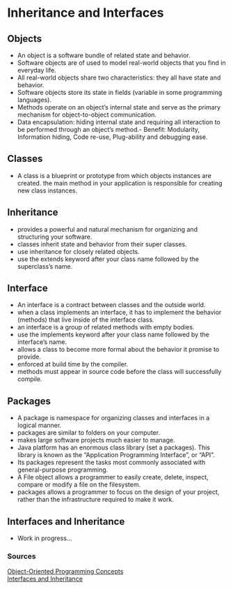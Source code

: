 # Inheritance and Interfaces


## Objects

- An object is a software bundle of related state and behavior.
- Software objects are of used to model real-world objects that you find in everyday life.
- All real-world objects share two characteristics: they all have state and behavior.
- Software objects store its state in fields (variable in some programming languages).
- Methods operate on an object’s internal state and serve as the primary mechanism for object-to-object communication.
- Data encapsulation: hiding internal state and requiring all interaction to be performed through an object’s method.- Benefit: Modularity, Information hiding, Code re-use, Plug-ability and debugging ease.

## Classes

- A class is a blueprint or prototype from which objects instances are created.
the main method in your application is responsible for creating new class instances.

## Inheritance

- provides a powerful and natural mechanism for organizing and structuring your software.
- classes inherit state and behavior from their super classes.
- use inheritance for closely related objects.
- use the extends keyword after your class name followed by the superclass’s name.

## Interface

- An interface is a contract between classes and the outside world.
- when a class implements an interface, it has to implement the behavior (methods) that live inside of the interface class.
- an interface is a group of related methods with empty bodies.
- use the implements keyword after your class name followed by the interface’s name.
- allows a class to become more formal about the behavior it promise to provide.
- enforced at build time by the compiler.
- methods must appear in source code before the class will successfully compile.

## Packages

- A package is namespace for organizing classes and interfaces in a logical manner.
- packages are similar to folders on your computer.
- makes large software projects much easier to manage.
- Java platform has an enormous class library (set a packages). This library is known as the “Application Programming Interface”, or “API”.
- Its packages represent the tasks most commonly associated with general-purpose programming.
- A File object allows a programmer to easily create, delete, inspect, compare or modify a file on the filesystem.
- packages allows a programmer to focus on the design of your project, rather than the infrastructure required to make it work.

## Interfaces and Inheritance

- Work in progress...

### Sources

[Object-Oriented Programming Concepts](https://docs.oracle.com/javase/tutorial/java/concepts/index.html)  
[Interfaces and Inheritance](https://docs.oracle.com/javase/tutorial/java/IandI/index.html)  